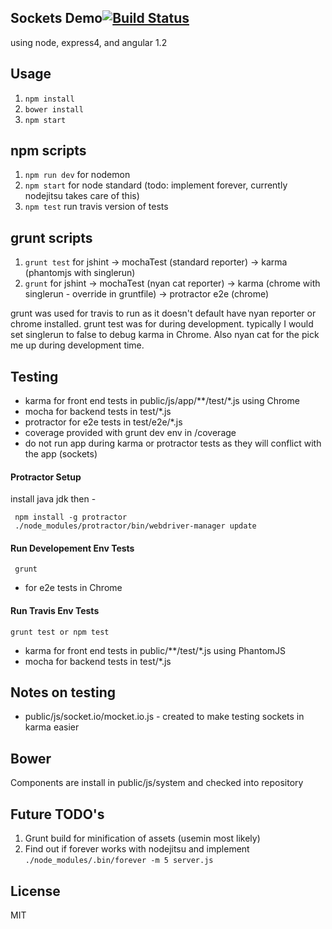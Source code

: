 ## Sockets Demo[![Build Status](https://travis-ci.org/westeezy/math-game.svg?branch=master)](https://travis-ci.org/westeezy/math-game)

using node, express4, and angular 1.2

## Usage
1. `npm install`
2. `bower install`
3. `npm start`
 
## npm scripts
1. `npm run dev` for nodemon
2. `npm start` for node standard (todo: implement forever, currently nodejitsu takes care of this)
3. `npm test` run travis version of tests

## grunt scripts
1. `grunt test` for jshint -> mochaTest (standard reporter) -> karma (phantomjs with singlerun)
2. `grunt` for jshint -> mochaTest (nyan cat reporter) -> karma (chrome with singlerun - override in gruntfile) -> protractor e2e (chrome)


grunt was used for travis to run as it doesn't default have nyan reporter or chrome installed.
grunt test was for during development. typically I would set singlerun to false to debug karma in Chrome. Also nyan cat for the pick me up during development time.



## Testing
  * karma for front end tests in public/js/app/**/test/*.js using Chrome
  * mocha for backend tests in test/*.js
  * protractor for e2e tests in test/e2e/*.js
  * coverage provided with grunt dev env in /coverage
  * do not run app during karma or protractor tests as they will conflict with the app (sockets)
  
#### Protractor Setup
 install java jdk then -
```
 npm install -g protractor
 ./node_modules/protractor/bin/webdriver-manager update
```
#### Run Developement Env Tests
```
 grunt
```
  * for e2e tests in Chrome


#### Run Travis Env Tests
 ```
grunt test or npm test
  ```
  * karma for front end tests in public/**/test/*.js using PhantomJS
  * mocha for backend tests in test/*.js

## Notes on testing
  * public/js/socket.io/mocket.io.js - created to make testing sockets in karma easier

## Bower
  Components are install in public/js/system and checked into repository
  
## Future TODO's
1. Grunt build for minification of assets (usemin most likely)
2. Find out if forever works with nodejitsu and implement ```./node_modules/.bin/forever -m 5 server.js```

## License
MIT
